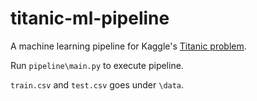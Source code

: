 # titanic-ml-pipeline
A machine learning pipeline for Kaggle's [Titanic problem](https://www.kaggle.com/c/titanic).

Run ```pipeline\main.py``` to execute pipeline. 

```train.csv``` and ```test.csv``` goes under ```\data```.
